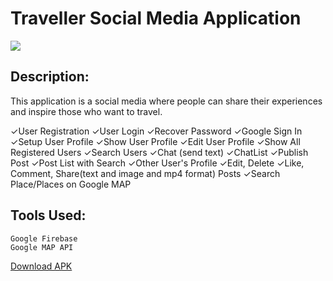 # Traveller Social Media Application

![](https://github.com/alihan98ersoy/Covid-19/blob/master/ezgif-5-88745de24dc1.gif)

## Description:
  This application is a social media where people can share their experiences and inspire those who want to travel. 

✓User Registration
✓User Login
✓Recover Password
✓Google Sign In
✓Setup User Profile
✓Show User Profile
✓Edit User Profile
✓Show All Registered Users
✓Search Users
✓Chat (send text)
✓ChatList
✓Publish Post 
✓Post List with Search
✓Other User's Profile
✓Edit, Delete 
✓Like, Comment, Share(text and image and mp4 format) Posts
✓Search Place/Places on Google MAP

## Tools Used:
    Google Firebase  
    Google MAP API
    
[Download APK](https://github.com/Gizemsolum/Traveller-Social-Media/raw/master/travellersocialmedia.apk)
